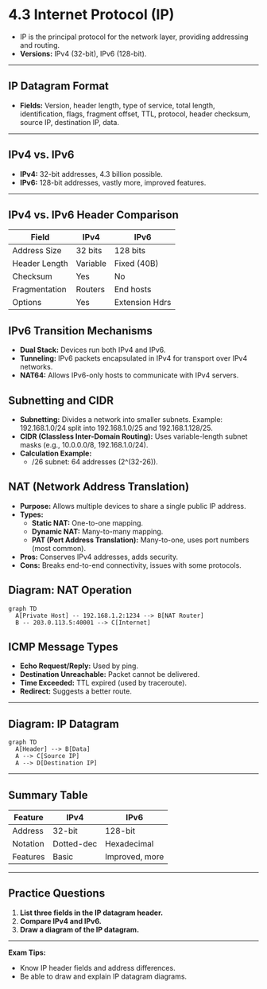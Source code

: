 # 4.3 Internet Protocol (IP)

- IP is the principal protocol for the network layer, providing addressing and routing.
- **Versions:** IPv4 (32-bit), IPv6 (128-bit).

---

## IP Datagram Format
- **Fields:** Version, header length, type of service, total length, identification, flags, fragment offset, TTL, protocol, header checksum, source IP, destination IP, data.

---

## IPv4 vs. IPv6
- **IPv4:** 32-bit addresses, 4.3 billion possible.
- **IPv6:** 128-bit addresses, vastly more, improved features.

---

## IPv4 vs. IPv6 Header Comparison
| Field         | IPv4           | IPv6           |
|---------------|----------------|----------------|
| Address Size  | 32 bits        | 128 bits       |
| Header Length | Variable       | Fixed (40B)    |
| Checksum      | Yes            | No             |
| Fragmentation | Routers        | End hosts      |
| Options       | Yes            | Extension Hdrs |

## IPv6 Transition Mechanisms
- **Dual Stack:** Devices run both IPv4 and IPv6.
- **Tunneling:** IPv6 packets encapsulated in IPv4 for transport over IPv4 networks.
- **NAT64:** Allows IPv6-only hosts to communicate with IPv4 servers.

## Subnetting and CIDR
- **Subnetting:** Divides a network into smaller subnets. Example: 192.168.1.0/24 split into 192.168.1.0/25 and 192.168.1.128/25.
- **CIDR (Classless Inter-Domain Routing):** Uses variable-length subnet masks (e.g., 10.0.0.0/8, 192.168.1.0/24).
- **Calculation Example:**
  - /26 subnet: 64 addresses (2^(32-26)).

## NAT (Network Address Translation)
- **Purpose:** Allows multiple devices to share a single public IP address.
- **Types:**
  - **Static NAT:** One-to-one mapping.
  - **Dynamic NAT:** Many-to-many mapping.
  - **PAT (Port Address Translation):** Many-to-one, uses port numbers (most common).
- **Pros:** Conserves IPv4 addresses, adds security.
- **Cons:** Breaks end-to-end connectivity, issues with some protocols.

## Diagram: NAT Operation
```mermaid
graph TD
  A[Private Host] -- 192.168.1.2:1234 --> B[NAT Router]
  B -- 203.0.113.5:40001 --> C[Internet]
```

## ICMP Message Types
- **Echo Request/Reply:** Used by ping.
- **Destination Unreachable:** Packet cannot be delivered.
- **Time Exceeded:** TTL expired (used by traceroute).
- **Redirect:** Suggests a better route.

---

## Diagram: IP Datagram
```mermaid
graph TD
  A[Header] --> B[Data]
  A --> C[Source IP]
  A --> D[Destination IP]
```

---

## Summary Table
| Feature   | IPv4         | IPv6           |
|-----------|--------------|----------------|
| Address   | 32-bit       | 128-bit        |
| Notation  | Dotted-dec   | Hexadecimal    |
| Features  | Basic        | Improved, more |

---

## Practice Questions
1. **List three fields in the IP datagram header.**
2. **Compare IPv4 and IPv6.**
3. **Draw a diagram of the IP datagram.**

---

**Exam Tips:**
- Know IP header fields and address differences.
- Be able to draw and explain IP datagram diagrams. 